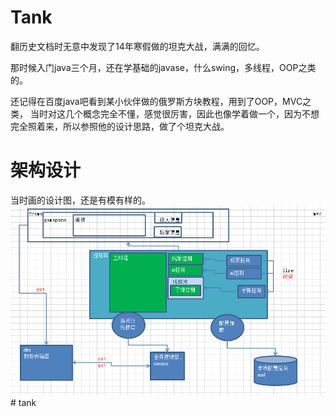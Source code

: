 # Tank
翻历史文档时无意中发现了14年寒假做的坦克大战，满满的回忆。

那时候入门java三个月，还在学基础的javase，什么swing，多线程，OOP之类的。

还记得在百度java吧看到某小伙伴做的俄罗斯方块教程，用到了OOP，MVC之类，
当时对这几个概念完全不懂，感觉很厉害，因此也像学着做一个，因为不想
完全照着来，所以参照他的设计思路，做了个坦克大战。

# 架构设计
当时画的设计图，还是有模有样的。
![](image/design.png)
#   t a n k 
 
 
